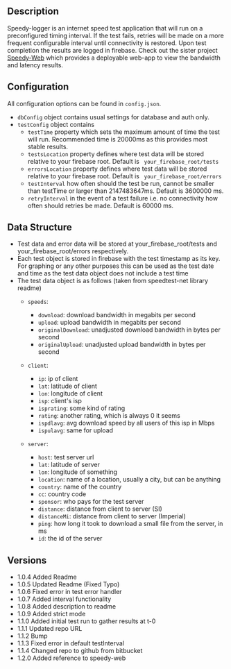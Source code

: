 ## Description
Speedy-logger is an internet speed test application that will run on a preconfigured timing interval. If the test fails, retries will be made on a more frequent configurable interval until connectivity is restored. Upon test completion the results are logged in firebase. Check out the sister project [Speedy-Web](https://github.com/mattymil/speedy-web) which provides a deployable web-app to view the bandwidth and latency results.

## Configuration

All configuration options can be found in ```config.json```.

- ```dbConfig``` object contains usual settings for database and auth only.
- ```testConfig``` object contains
  - ```testTime``` property which sets the maximum amount of time the test will run. Recommended time is 20000ms as this provides most stable results.
  - ```testsLocation``` property defines where test data will be stored relative to your firebase root. Default is ``` your_firebase_root/tests```
  - ```errorsLocation``` property defines where test data will be stored relative to your firebase root. Default is ``` your_firebase_root/errors```
  - ```testInterval``` how often should the test be run, cannot be smaller than testTime or larger than 2147483647ms. Default is 3600000 ms.
  - ```retryInterval``` in the event of a test failure i.e. no connectivity how often should retries be made. Default is 60000 ms.

## Data Structure
- Test data and error data will be stored at your_firebase_root/tests and your_firebase_root/errors respectively.
- Each test object is stored in firebase with the test timestamp as its key. For graphing or any other purposes this can be used as the test date and time as the test data object does not include a test time
- The test data object is as follows (taken from speedtest-net library readme)
  - ```speeds```:
    - ```download```: download bandwidth in megabits per second
    - ```upload```: upload bandwidth in megabits per second
    - ```originalDownload```: unadjusted download bandwidth in bytes per second
    - ```originalUpload```: unadjusted upload bandwidth in bytes per second

  - ```client```:
    - ```ip```: ip of client
    - ```lat```: latitude of client
    - ```lon```: longitude of client
    - ```isp```: client's isp
    - ```isprating```: some kind of rating
    - ```rating```: another rating, which is always 0 it seems
    - ```ispdlavg```: avg download speed by all users of this isp in Mbps
    - ```ispulavg```: same for upload
  - ```server```:
    - ```host```: test server url
    - ```lat```: latitude of server
    - ```lon```: longitude of something
    - ```location```: name of a location, usually a city, but can be anything
    - ```country```: name of the country
    - ```cc```: country code
    - ```sponsor```: who pays for the test server
    - ```distance```: distance from client to server (SI)
    - ```distanceMi```: distance from client to server (Imperial)
    - ```ping```: how long it took to download a small file from the server, in ms
    - ```id```: the id of the server

## Versions
- 1.0.4 Added Readme
- 1.0.5 Updated Readme (Fixed Typo)
- 1.0.6 Fixed error in test error handler
- 1.0.7 Added interval functionality
- 1.0.8 Added description to readme
- 1.0.9 Added strict mode
- 1.1.0 Added initial test run to gather results at t-0
- 1.1.1 Updated repo URL
- 1.1.2 Bump
- 1.1.3 Fixed error in default testInterval
- 1.1.4 Changed repo to github from bitbucket
- 1.2.0 Added reference to speedy-web
